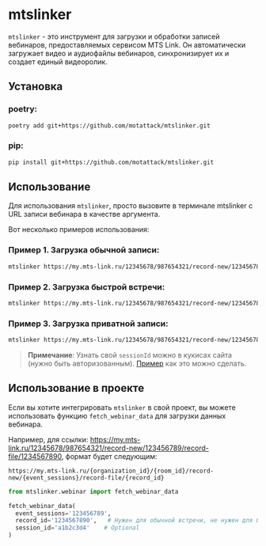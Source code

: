 # mtslinker
`mtslinker` - это инструмент для загрузки и обработки записей вебинаров, предоставляемых сервисом MTS Link. Он автоматически загружает видео и аудиофайлы вебинаров, синхронизирует их и создает единый видеоролик.

## Установка
### poetry:
```bash
poetry add git+https://github.com/motattack/mtslinker.git
```

### pip:
```bash
pip install git+https://github.com/motattack/mtslinker.git
```

## Использование
Для использования `mtslinker`, просто вызовите в терминале mtslinker с URL записи вебинара в качестве аргумента.

Вот несколько примеров использования:
### Пример 1. Загрузка обычной записи:
```bash
mtslinker https://my.mts-link.ru/12345678/987654321/record-new/123456789/record-file/1234567890
```

### Пример 2. Загрузка быстрой встречи:
```bash
mtslinker https://my.mts-link.ru/12345678/987654321/record-new/123456789
```

### Пример 3. Загрузка приватной записи:
```bash
mtslinker https://my.mts-link.ru/12345678/987654321/record-new/123456789/record-file/1234567890 --session-id a1b2c3d4
```

> **Примечание**: Узнать свой `sessionId` можно в кукисах сайта (нужно быть авторизованным). [Пример](https://raw.githubusercontent.com/motattack/mtslinker/refs/heads/master/get_sessionId.mp4) как это можно сделать.

## Использование в проекте

Если вы хотите интегрировать `mtslinker` в свой проект, вы можете использовать функцию `fetch_webinar_data` для загрузки данных вебинара.

Например, для ссылки: https://my.mts-link.ru/12345678/987654321/record-new/123456789/record-file/1234567890, формат будет следующим:
```
https://my.mts-link.ru/{organization_id}/{room_id}/record-new/{event_sessions}/record-file/{record_id}
```

```python
from mtslinker.webinar import fetch_webinar_data

fetch_webinar_data(
  event_sessions='123456789',
  record_id='1234567890',   # Нужен для обычной встречи, не нужен для быстрой.
  session_id='a1b2c3d4'    # Optional
)
```